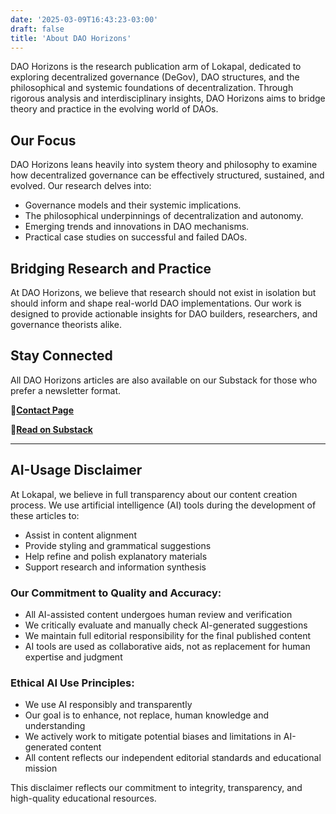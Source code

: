 ```yaml
---
date: '2025-03-09T16:43:23-03:00'
draft: false
title: 'About DAO Horizons'
---
```


DAO Horizons is the research publication arm of Lokapal, dedicated to exploring decentralized governance (DeGov), DAO structures, and the philosophical and systemic foundations of decentralization. Through rigorous analysis and interdisciplinary insights, DAO Horizons aims to bridge theory and practice in the evolving world of DAOs.

## Our Focus
DAO Horizons leans heavily into system theory and philosophy to examine how decentralized governance can be effectively structured, sustained, and evolved. Our research delves into:
- Governance models and their systemic implications.
- The philosophical underpinnings of decentralization and autonomy.
- Emerging trends and innovations in DAO mechanisms.
- Practical case studies on successful and failed DAOs.

## Bridging Research and Practice
At DAO Horizons, we believe that research should not exist in isolation but should inform and shape real-world DAO implementations. Our work is designed to provide actionable insights for DAO builders, researchers, and governance theorists alike.

## Stay Connected
All DAO Horizons articles are also available on our Substack for those who prefer a newsletter format.

🔹[**Contact Page**](../contact/)

🔹[**Read on Substack**](https://substack.com/@lokapal)

---

## AI-Usage Disclaimer

At Lokapal, we believe in full transparency about our content creation process. We use artificial intelligence (AI) tools during the development of these articles to:

- Assist in content alignment
- Provide styling and grammatical suggestions
- Help refine and polish explanatory materials
- Support research and information synthesis

### **Our Commitment to Quality and Accuracy:**

- All AI-assisted content undergoes human review and verification
- We critically evaluate and manually check AI-generated suggestions
- We maintain full editorial responsibility for the final published content
- AI tools are used as collaborative aids, not as replacement for human expertise and judgment

### **Ethical AI Use Principles:**

- We use AI responsibly and transparently
- Our goal is to enhance, not replace, human knowledge and understanding
- We actively work to mitigate potential biases and limitations in AI-generated content
- All content reflects our independent editorial standards and educational mission

This disclaimer reflects our commitment to integrity, transparency, and high-quality educational resources.
